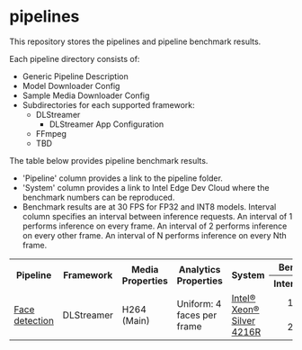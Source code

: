 # pipelines

This repository stores the pipelines and pipeline benchmark results.

Each pipeline directory consists of:

* Generic Pipeline Description
* Model Downloader Config
* Sample Media Downloader Config
* Subdirectories for each supported framework:
  * DLStreamer
    * DLStreamer App Configuration
  * FFmpeg
  * TBD


The table below provides pipeline benchmark results. 
* 'Pipeline' column provides a link to the pipeline folder. 
* 'System' column provides a link to Intel Edge Dev Cloud where the benchmark numbers can be reproduced.
* Benchmark results are at 30 FPS for FP32 and INT8 models. Interval column specifies an interval between inference requests. An interval of 1 performs inference on every frame. An interval of 2 performs inference on every other frame. An interval of N performs inference on every Nth frame.

<table>
    <tr>
        <th rowspan=2>Pipeline</th>
        <th rowspan=2>Framework</th>
        <th rowspan=2>Media Properties</th>
        <th rowspan=2>Analytics Properties</th>
        <th rowspan=2>System</th>
        <th align=center, colspan=3>Benchmark Results</th>
    </tr>
        <th aligh=left>Interval</th>
        <th align=left>FP32</th>
        <th align=left>INT8</th>
    </tr>
    <tr>
        <td rowspan=2><a href=https://gitlab.devtools.intel.com/video-analytics/gst-video-analytics/-/tree/master/samples%2Fgst_launch%2Fface_detection_and_classification>Face detection</a></td>
        <td rowspan=2>DLStreamer</td>
        <td rowspan=2>H264 (Main)</td>
        <td rowspan=2>Uniform: 4 faces per frame</td>
        <td rowspan=2><a href=https://software.intel.com/en-us/devcloud/edge>Intel&reg; Xeon&reg; Silver 4216R</a></td>
        <td align=center>1</td>
        <td>29</td>
        <td>74</td>
    </tr>
    <tr>
        <td align=center>2</td>
        <td>53</td>
        <td>104</td>
    </tr>
</table>